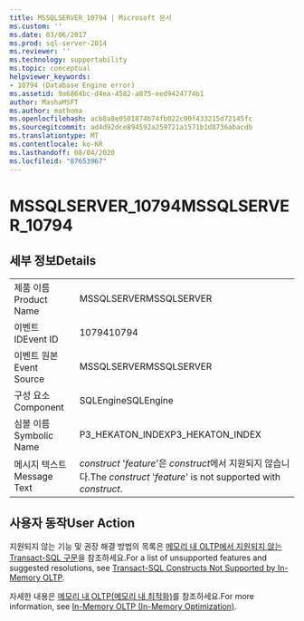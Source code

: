 ```yaml
---
title: MSSQLSERVER_10794 | Microsoft 문서
ms.custom: ''
ms.date: 03/06/2017
ms.prod: sql-server-2014
ms.reviewer: ''
ms.technology: supportability
ms.topic: conceptual
helpviewer_keywords:
- 10794 (Database Engine error)
ms.assetid: 9a6864bc-d4ea-4582-a875-eed9424774b1
author: MashaMSFT
ms.author: mathoma
ms.openlocfilehash: acb8a8e0501874b74fb022c00f433215d72145fc
ms.sourcegitcommit: ad4d92dce894592a259721a1571b1d8736abacdb
ms.translationtype: MT
ms.contentlocale: ko-KR
ms.lasthandoff: 08/04/2020
ms.locfileid: "87653967"
---
```

# <a name="mssqlserver_10794"></a><span data-ttu-id="4b1e7-102">MSSQLSERVER_10794</span><span class="sxs-lookup"><span data-stu-id="4b1e7-102">MSSQLSERVER_10794</span></span>
    
## <a name="details"></a><span data-ttu-id="4b1e7-103">세부 정보</span><span class="sxs-lookup"><span data-stu-id="4b1e7-103">Details</span></span>  
  
|||  
|-|-|  
|<span data-ttu-id="4b1e7-104">제품 이름</span><span class="sxs-lookup"><span data-stu-id="4b1e7-104">Product Name</span></span>|<span data-ttu-id="4b1e7-105">MSSQLSERVER</span><span class="sxs-lookup"><span data-stu-id="4b1e7-105">MSSQLSERVER</span></span>|  
|<span data-ttu-id="4b1e7-106">이벤트 ID</span><span class="sxs-lookup"><span data-stu-id="4b1e7-106">Event ID</span></span>|<span data-ttu-id="4b1e7-107">10794</span><span class="sxs-lookup"><span data-stu-id="4b1e7-107">10794</span></span>|  
|<span data-ttu-id="4b1e7-108">이벤트 원본</span><span class="sxs-lookup"><span data-stu-id="4b1e7-108">Event Source</span></span>|<span data-ttu-id="4b1e7-109">MSSQLSERVER</span><span class="sxs-lookup"><span data-stu-id="4b1e7-109">MSSQLSERVER</span></span>|  
|<span data-ttu-id="4b1e7-110">구성 요소</span><span class="sxs-lookup"><span data-stu-id="4b1e7-110">Component</span></span>|<span data-ttu-id="4b1e7-111">SQLEngine</span><span class="sxs-lookup"><span data-stu-id="4b1e7-111">SQLEngine</span></span>|  
|<span data-ttu-id="4b1e7-112">심볼 이름</span><span class="sxs-lookup"><span data-stu-id="4b1e7-112">Symbolic Name</span></span>|<span data-ttu-id="4b1e7-113">P3_HEKATON_INDEX</span><span class="sxs-lookup"><span data-stu-id="4b1e7-113">P3_HEKATON_INDEX</span></span>|  
|<span data-ttu-id="4b1e7-114">메시지 텍스트</span><span class="sxs-lookup"><span data-stu-id="4b1e7-114">Message Text</span></span>|<span data-ttu-id="4b1e7-115">*construct* '*feature*'은 *construct*에서 지원되지 않습니다.</span><span class="sxs-lookup"><span data-stu-id="4b1e7-115">The *construct* '*feature*' is not supported with *construct*.</span></span>|  
  
## <a name="user-action"></a><span data-ttu-id="4b1e7-116">사용자 동작</span><span class="sxs-lookup"><span data-stu-id="4b1e7-116">User Action</span></span>  
 <span data-ttu-id="4b1e7-117">지원되지 않는 기능 및 권장 해결 방법의 목록은 [메모리 내 OLTP에서 지원되지 않는 Transact-SQL 구문](../in-memory-oltp/transact-sql-constructs-not-supported-by-in-memory-oltp.md)을 참조하세요.</span><span class="sxs-lookup"><span data-stu-id="4b1e7-117">For a list of unsupported features and suggested resolutions, see [Transact-SQL Constructs Not Supported by In-Memory OLTP](../in-memory-oltp/transact-sql-constructs-not-supported-by-in-memory-oltp.md).</span></span>  
  
 <span data-ttu-id="4b1e7-118">자세한 내용은 [메모리 내 OLTP&#40;메모리 내 최적화&#41;](../in-memory-oltp/in-memory-oltp-in-memory-optimization.md)를 참조하세요.</span><span class="sxs-lookup"><span data-stu-id="4b1e7-118">For more information, see [In-Memory OLTP &#40;In-Memory Optimization&#41;](../in-memory-oltp/in-memory-oltp-in-memory-optimization.md).</span></span>  
  
  
